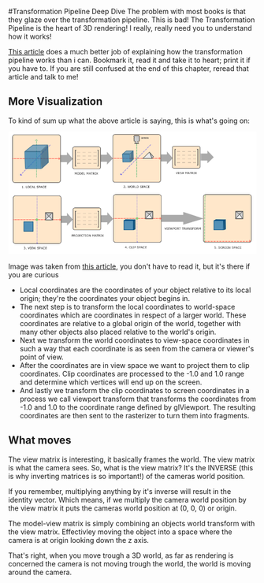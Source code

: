 #Transformation Pipeline Deep Dive
The problem with most books is that they glaze over the transformation pipeline. This is bad! The Transformation Pipeline is the heart of 3D rendering! I really, really need you to understand how it works!

[This article](http://www.codinglabs.net/article_world_view_projection_matrix.aspx) does a much better job of explaining how the transformation pipeline works than i can. Bookmark it, read it and take it to heart; print it if you have to. If you are still confused at the end of this chapter, reread that article and talk to me!

## More Visualization
To kind of sum up what the above article is saying, this is what's going on:

![PIPELINE](trans_pipe.png)

Image was taken from [this article](http://learnopengl.com/#!Getting-started/Coordinate-Systems), you don't have to read it, but it's there if you are curious

* Local coordinates are the coordinates of your object relative to its local origin; they're the coordinates your object begins in.
* The next step is to transform the local coordinates to world-space coordinates which are coordinates in respect of a larger world. These coordinates are relative to a global origin of the world, together with many other objects also placed relative to the world's origin.
* Next we transform the world coordinates to view-space coordinates in such a way that each coordinate is as seen from the camera or viewer's point of view.
* After the coordinates are in view space we want to project them to clip coordinates. Clip coordinates are processed to the -1.0 and 1.0 range and determine which vertices will end up on the screen.
* And lastly we transform the clip coordinates to screen coordinates in a process we call viewport transform that transforms the coordinates from -1.0 and 1.0 to the coordinate range defined by glViewport. The resulting coordinates are then sent to the rasterizer to turn them into fragments.

## What moves
The view matrix is interesting, it basically frames the world. The view matrix is what the camera sees. So, what is the view matrix? It's the INVERSE (this is why inverting matrices is so important!) of the cameras world position.

If you remember, multiplying anything by it's inverse will result in the identity vector. Which means, if we multiply the camera world position by the view matrix it puts the cameras world position at (0, 0, 0) or origin.

The model-view matrix is simply combining an objects world transform with the view matrix. Effectivley moving the object into a space where the camera is at origin looking down the z axis.

That's right, when you move trough a 3D world, as far as rendering is concerned the camera is not moving trough the world, the world is moving around the camera.